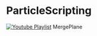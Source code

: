 # ParticleScripting

[![Youtube Playlist](https://img.youtube.com/vi/D4K9UlPc2Lk/0.jpg)](https://www.youtube.com/watch?v=D4K9UlPc2Lk)
MergePlane
